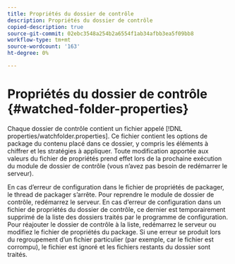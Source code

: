 ```yaml
---
title: Propriétés du dossier de contrôle
description: Propriétés du dossier de contrôle
copied-description: true
source-git-commit: 02ebc3548a254b2a6554f1ab34afbb3ea5f09bb8
workflow-type: tm+mt
source-wordcount: '163'
ht-degree: 0%

---
```


# Propriétés du dossier de contrôle {#watched-folder-properties}

Chaque dossier de contrôle contient un fichier appelé [!DNL properties/watchfolder.properties]. Ce fichier contient les options de package du contenu placé dans ce dossier, y compris les éléments à chiffrer et les stratégies à appliquer. Toute modification apportée aux valeurs du fichier de propriétés prend effet lors de la prochaine exécution du module de dossier de contrôle (vous n’avez pas besoin de redémarrer le serveur).

En cas d’erreur de configuration dans le fichier de propriétés de packager, le thread de packager s’arrête. Pour reprendre le module de dossier de contrôle, redémarrez le serveur. En cas d’erreur de configuration dans un fichier de propriétés du dossier de contrôle, ce dernier est temporairement supprimé de la liste des dossiers traités par le programme de configuration. Pour réajouter le dossier de contrôle à la liste, redémarrez le serveur ou modifiez le fichier de propriétés du package. Si une erreur se produit lors du regroupement d’un fichier particulier (par exemple, car le fichier est corrompu), le fichier est ignoré et les fichiers restants du dossier sont traités.
